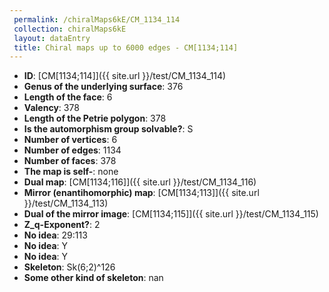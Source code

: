 ```yaml
--- 
 permalink: /chiralMaps6kE/CM_1134_114 
 collection: chiralMaps6kE
 layout: dataEntry
 title: Chiral maps up to 6000 edges - CM[1134;114]
---
```


- **ID**: [CM[1134;114]]({{ site.url }}/test/CM_1134_114)
- **Genus of the underlying surface**: 376
- **Length of the face**: 6
- **Valency**: 378
- **Length of the Petrie polygon**: 378
- **Is the automorphism group solvable?**: S
- **Number of vertices**: 6
- **Number of edges**: 1134
- **Number of faces**: 378
- **The map is self-**: none
- **Dual map**: [CM[1134;116]]({{ site.url }}/test/CM_1134_116)
- **Mirror (enantihomorphic) map**: [CM[1134;113]]({{ site.url }}/test/CM_1134_113)
- **Dual of the mirror image**: [CM[1134;115]]({{ site.url }}/test/CM_1134_115)
- **Z_q-Exponent?**: 2
- **No idea**:  29:113
- **No idea**: Y
- **No idea**: Y
- **Skeleton**: Sk(6;2)^126
- **Some other kind of skeleton**: nan
